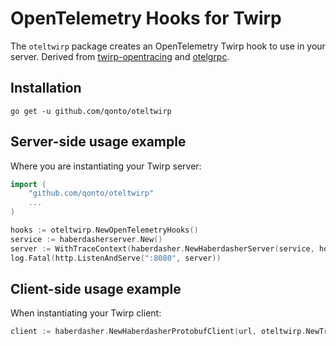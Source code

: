 # OpenTelemetry Hooks for Twirp

The `oteltwirp` package creates an OpenTelemetry Twirp hook to use in your server. Derived from [twirp-opentracing](https://github.com/twirp-ecosystem/twirp-opentracing) and [otelgrpc](https://github.com/open-telemetry/opentelemetry-go-contrib/tree/main/instrumentation/google.golang.org/grpc/otelgrpc).

## Installation

`go get -u github.com/qonto/oteltwirp`

## Server-side usage example

Where you are instantiating your Twirp server:

```go
import (
    "github.com/qonto/oteltwirp"
    ...
)

hooks := oteltwirp.NewOpenTelemetryHooks()
service := haberdasherserver.New()
server := WithTraceContext(haberdasher.NewHaberdasherServer(service, hooks))
log.Fatal(http.ListenAndServe(":8080", server))
```

## Client-side usage example

When instantiating your Twirp client:

```go
client := haberdasher.NewHaberdasherProtobufClient(url, oteltwirp.NewTraceHTTPClient(http.DefaultClient))
```
